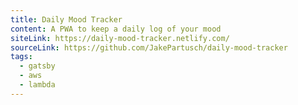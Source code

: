 ```yaml
---
title: Daily Mood Tracker
content: A PWA to keep a daily log of your mood
siteLink: https://daily-mood-tracker.netlify.com/
sourceLink: https://github.com/JakePartusch/daily-mood-tracker
tags:
  - gatsby
  - aws
  - lambda
---
```

